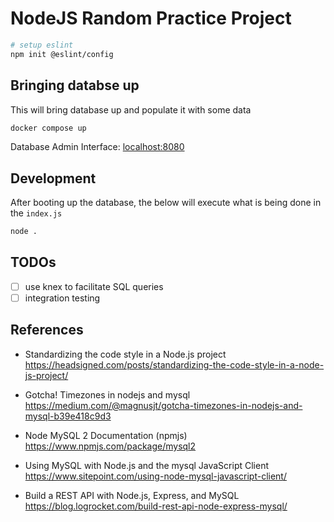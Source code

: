 # NodeJS Random Practice Project

```sh
# setup eslint
npm init @eslint/config
```

## Bringing databse up

This will bring database up and populate it with some data

```sh
docker compose up
```

Database Admin Interface: <localhost:8080>

## Development

After booting up the database, the below will execute what is being done in the `index.js`

```sh
node .
```

## TODOs

- [ ] use knex to facilitate SQL queries
- [ ] integration testing

## References

- Standardizing the code style in a Node.js project <https://headsigned.com/posts/standardizing-the-code-style-in-a-node-js-project/>

- Gotcha! Timezones in nodejs and mysql <https://medium.com/@magnusjt/gotcha-timezones-in-nodejs-and-mysql-b39e418c9d3>

- Node MySQL 2 Documentation (npmjs) <https://www.npmjs.com/package/mysql2>

- Using MySQL with Node.js and the mysql JavaScript Client <https://www.sitepoint.com/using-node-mysql-javascript-client/>

- Build a REST API with Node.js, Express, and MySQL <https://blog.logrocket.com/build-rest-api-node-express-mysql/>
